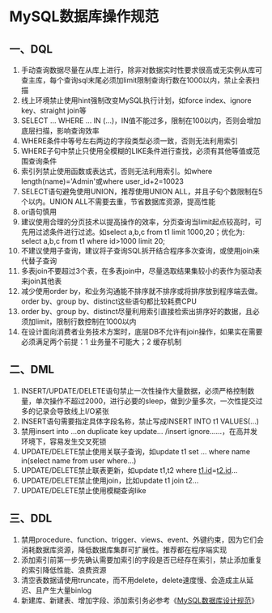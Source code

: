 # MySQL数据库操作规范

## 一、DQL

1. 手动查询数据尽量在从库上进行，除非对数据实时性要求很高或无实例从库可查主库，每个查询sql末尾必须加limit限制查询行数在1000以内，禁止全表扫描
2. 线上环境禁止使用hint强制改变MySQL执行计划，如force index、ignore key、straight join等
3. SELECT … WHERE … IN (…)，IN值不能过多，限制在100以内，否则会增加底层扫描，影响查询效率
4. WHERE条件中等号左右两边的字段类型必须一致，否则无法利用索引
5. WHERE子句中禁止只使用全模糊的LIKE条件进行查找，必须有其他等值或范围查询条件
6. 索引列禁止使用函数或表达式，否则无法利用索引。如where length(name)='Admin'或where user_id+2=10023
7. SELECT语句避免使用UNION，推荐使用UNION ALL，并且子句个数限制在5个以内。UNION ALL不需要去重，节省数据库资源，提高性能
8. or语句慎用
9. 建议使用合理的分页技术以提高操作的效率，分页查询当limit起点较高时，可先用过滤条件进行过滤。如select a,b,c from t1 limit 1000,20；优化为: select a,b,c from t1 where id>1000 limit 20;
10. 不建议使用子查询，建议将子查询SQL拆开结合程序多次查询，或使用join来代替子查询
11. 多表join不要超过3个表，在多表join中，尽量选取结果集较小的表作为驱动表来join其他表
12. 减少使用order by，和业务沟通能不排序就不排序或将排序放到程序端去做。order by、group by、distinct这些语句都比较耗费CPU
13. order by、group by、distinct尽量利用索引直接检索出排序好的数据，且必须加limit，限制行数控制在1000以内
14. 在设计面向消费者业务技术方案时，底层DB不允许有join操作，如果实在需要必须满足两个前提：1 业务量不可能大；2 缓存机制

## 二、DML

1. INSERT/UPDATE/DELETE语句禁止一次性操作大量数据，必须严格控制数量，单次操作不超过2000，进行必要的sleep，做到少量多次，一次性提交过多的记录会导致线上I/O紧张
2. INSERT语句需要指定具体字段名称，禁止写成INSERT INTO t1 VALUES(…)
3. 禁用insert into …on duplicate key update… /insert ignore……，在高并发环境下，容易发生交叉死锁
4. UPDATE/DELETE禁止使用关联子查询，如update t1 set … where name in(select name from user where…)
5. UPDATE/DELETE禁止联表更新，如update t1,t2 where [t1.id](http://t1.id/)=[t2.id](http://t2.id/)…
6. UPDATE/DELETE禁止使用join，比如update t1 join t2…
7. UPDATE/DELETE禁止使用模糊查询like

## 三、DDL

1. 禁用procedure、function、trigger、views、event、外键约束，因为它们会消耗数据库资源，降低数据库集群可扩展性。推荐都在程序端实现
2. 添加索引前第一步先确认需要加索引的字段是否已经存在索引，禁止添加重复的索引降低性能、浪费资源
3. 清空表数据请使用truncate，而不用delete，delete速度慢、会造成主从延迟、且产生大量binlog
4. 新建库、新建表、增加字段、添加索引务必参考《[MySQL数据库设计规范](http://wiki.yuceyi.com/pages/viewpage.action?pageId=38644839)》
